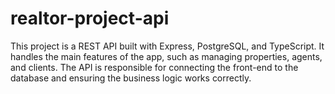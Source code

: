 # realtor-project-api
This project is a REST API built with Express, PostgreSQL, and TypeScript. It handles the main features of the app, such as managing properties, agents, and clients. The API is responsible for connecting the front-end to the database and ensuring the business logic works correctly.

